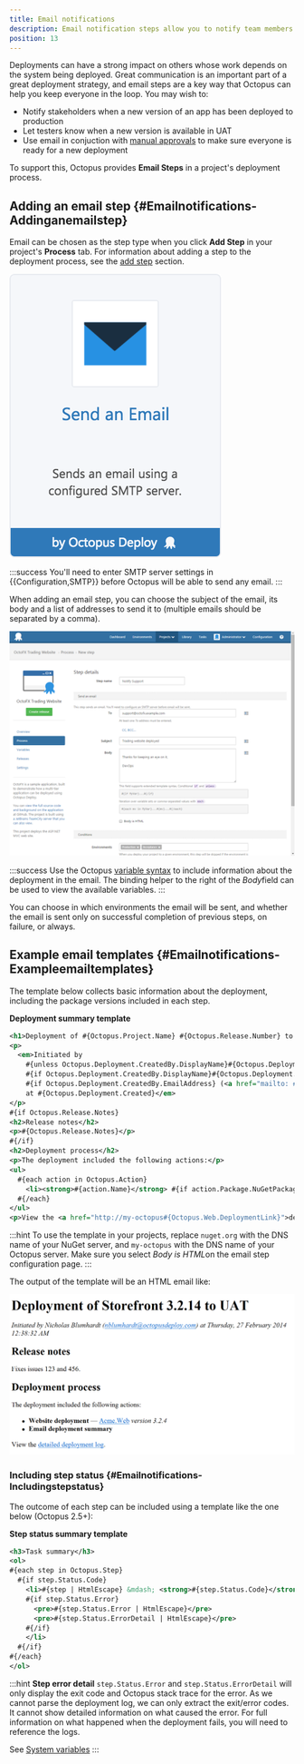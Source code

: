 ```yaml
---
title: Email notifications
description: Email notification steps allow you to notify team members and stakeholders of deployment activities.
position: 13
---
```


Deployments can have a strong impact on others whose work depends on the system being deployed. Great communication is an important part of a great deployment strategy, and email steps are a key way that Octopus can help you keep everyone in the loop. You may wish to:

- Notify stakeholders when a new version of an app has been deployed to production
- Let testers know when a new version is available in UAT
- Use email in conjuction with [manual approvals](/docs/deploying-applications/manual-intervention-and-approvals.md) to make sure everyone is ready for a new deployment

To support this, Octopus provides **Email Steps** in a project's deployment process.

## Adding an email step {#Emailnotifications-Addinganemailstep}

Email can be chosen as the step type when you click **Add Step** in your project's **Process** tab. For information about adding a step to the deployment process, see the [add step](/docs/deploying-applications/adding-steps.md) section.

![](/docs/images/5671696/5865915.png "width=170")

:::success
You'll need to enter SMTP server settings in {{Configuration,SMTP}} before Octopus will be able to send any email.
:::

When adding an email step, you can choose the subject of the email, its body and a list of addresses to send it to (multiple emails should be separated by a comma).

![](/docs/images/3048084/3277669.png "width=500")

:::success
Use the Octopus [variable syntax](/docs/reference/variable-substitution-syntax.md) to include information about the deployment in the email. The binding helper to the right of the *Body*field can be used to view the available variables.
:::

You can choose in which environments the email will be sent, and whether the email is sent only on successful completion of previous steps, on failure, or always.

## Example email templates {#Emailnotifications-Exampleemailtemplates}

The template below collects basic information about the deployment, including the package versions included in each step.

**Deployment summary template**

```xml
<h1>Deployment of #{Octopus.Project.Name} #{Octopus.Release.Number} to #{Octopus.Environment.Name}</h1>
<p>
  <em>Initiated by
    #{unless Octopus.Deployment.CreatedBy.DisplayName}#{Octopus.Deployment.CreatedBy.Username}#{/unless}
    #{if Octopus.Deployment.CreatedBy.DisplayName}#{Octopus.Deployment.CreatedBy.DisplayName}#{/if}
    #{if Octopus.Deployment.CreatedBy.EmailAddress} (<a href="mailto: #{Octopus.Deployment.CreatedBy.EmailAddress}">#{Octopus.Deployment.CreatedBy.EmailAddress}</a>)#{/if}
    at #{Octopus.Deployment.Created}</em>
</p>
#{if Octopus.Release.Notes}
<h2>Release notes</h2>
<p>#{Octopus.Release.Notes}</p>
#{/if}
<h2>Deployment process</h2>
<p>The deployment included the following actions:</p>
<ul>
  #{each action in Octopus.Action}
    <li><strong>#{action.Name}</strong> #{if action.Package.NuGetPackageId}&mdash; <a href="http://nuget.org/packages/#{action.Package.NuGetPackageId}">#{action.Package.NuGetPackageId}</a> <em>version #{action.Package.NuGetPackageVersion}#{/if}</em></li>
  #{/each}
</ul>
<p>View the <a href="http://my-octopus#{Octopus.Web.DeploymentLink}">detailed deployment log</a>.</p>
```

:::hint
To use the template in your projects, replace `nuget.org` with the DNS name of your NuGet server, and `my-octopus` with the DNS name of your Octopus server. Make sure you select *Body is HTML*on the email step configuration page.
:::

The output of the template will be an HTML email like:

![](/docs/images/3048084/3277676.png "width=500")

### Including step status {#Emailnotifications-Includingstepstatus}

The outcome of each step can be included using a template like the one below (Octopus 2.5+):

**Step status summary template**

```xml
<h3>Task summary</h3>
<ol>
#{each step in Octopus.Step}
  #{if step.Status.Code}
    <li>#{step | HtmlEscape} &mdash; <strong>#{step.Status.Code}</strong> 
    #{if step.Status.Error}
      <pre>#{step.Status.Error | HtmlEscape}</pre>
      <pre>#{step.Status.ErrorDetail | HtmlEscape}</pre>
    #{/if}  
    </li>
  #{/if}
#{/each}
</ol>
```

:::hint
**Step error detail**
`step.Status.Error` and `step.Status.ErrorDetail` will only display the exit code and Octopus stack trace for the error. As we cannot parse the deployment log, we can only extract the exit/error codes. It cannot show detailed information on what caused the error. For full information on what happened when the deployment fails, you will need to reference the logs.

See [System variables](/docs/deploying-applications/variables/system-variables.md)
:::
